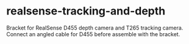 # realsense-tracking-and-depth
Bracket for RealSense D455 depth camera and T265 tracking camera.
Connect an angled cable for D455 before assemble with the bracket.
